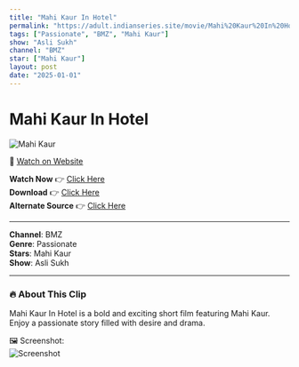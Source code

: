 ```yaml
---
title: "Mahi Kaur In Hotel"
permalink: "https://adult.indianseries.site/movie/Mahi%20Kaur%20In%20Hotel"
tags: ["Passionate", "BMZ", "Mahi Kaur"]
show: "Asli Sukh"
channel: "BMZ"
star: ["Mahi Kaur"]
layout: post
date: "2025-01-01"
---
```


# Mahi Kaur In Hotel

![Mahi Kaur](https://shorts.desisins.com/wp-content/uploads/2023/12/Mahi-Kaur-In-Hotel-Asli-Sukh-BMZ-DesiSins.com_.jpg)

🔗 [Watch on Website](https://adult.indianseries.site/movie/Mahi%20Kaur%20In%20Hotel)

**Watch Now** 👉 [Click Here](https://adult.indianseries.site/movie/Mahi%20Kaur%20In%20Hotel)  
**Download** 👉 [Click Here](https://adult.indianseries.site/movie/Mahi%20Kaur%20In%20Hotel)  
**Alternate Source** 👉 [Click Here](https://adult.indianseries.site/movie/Mahi%20Kaur%20In%20Hotel)

---

**Channel**: BMZ  
**Genre**: Passionate  
**Stars**: Mahi Kaur  
**Show**: Asli Sukh

---

### 🔥 About This Clip

Mahi Kaur In Hotel is a bold and exciting short film featuring Mahi Kaur. Enjoy a passionate story filled with desire and drama.
 
🖼️ Screenshot:  
![Screenshot](https://shorts.desisins.com/wp-content/uploads/2023/12/Mahi-Kaur-In-Hotel-Asli-Sukh-BMZ-DesiSins.com_.jpg)
